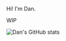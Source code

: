 Hi! I'm Dan.

WIP

<!-- Credit: https://github.com/anuraghazra/github-readme-stats -->
![Dan's GitHub stats](https://github-readme-stats.vercel.app/api?username=danr789&count_private=true&show_icons=true&theme=react)